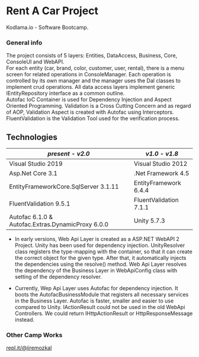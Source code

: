 # Rent A Car Project

Kodlama.io - Software Bootcamp.

### General info
The project consists of 5 layers: Entities, DataAccess, Business, Core, ConsoleUI and WebAPI.  
For each entity (car, brand, color, customer, user, rental), there is a menu screen for related operations in ConsoleManager. Each operation is controlled by its own manager and the manager uses the Dal classes to implement crud operations. All data access layers implement generic IEntityRepository interface as a common outline.  
Autofac IoC Container is used for Dependency Injection and Aspect Oriented Programming. Validation is a Cross Cutting Concern and as 
regard of AOP, Validation Aspect is created with Autofac using Interceptors. FluentValidation is the Validation Tool used for the verification process.


## Technologies  

| _**present - v2.0**_ | _**v1.0 - v1.8**_ |
| -- | -- |
| Visual Studio 2019 | Visual Studio 2012 |
| Asp.Net Core 3.1 | .Net Framework 4.5 |
| EntityFrameworkCore.SqlServer 3.1.11 | EntityFramework 6.4.4 |
| FluentValidation 9.5.1 | FluentValidation 7.1.1 |
| Autofac 6.1.0 &  Autofac.Extras.DynamicProxy 6.0.0 | Unity 5.7.3 |


+ In early versions, Web Api Layer is created as a ASP.NET WebAPI 2 Project. Unity has been used for dependency injection. UnityResolver class registers the type-mapping with the container, 
so that it can create the correct object for the given type. After that, it automatically injects the dependencies using the resolve() method. Web Api Layer resolves the dependency of the Business Layer in WebApiConfig class with setting of the dependency resolver.  

+ Currently, Wep Api Layer uses Autofac for dependency injection. It boots the AutofacBusinessModule that registers all necessary services in the Business Layer. Autofac is faster, smaller and easier to use compared to Unity. IActionResult could not be used in the old WebApi Controllers. We could return IHttpActionResult or HttpResponseMessage instead. 


### Other Camp Works
[repl.it/@iiremozkal](https://repl.it/@iiremozkal)

